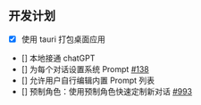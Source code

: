 ## 开发计划
- [x] 使用 tauri 打包桌面应用
- [] 本地接通 chatGPT
- [] 为每个对话设置系统 Prompt [#138](https://github.com/Yidadaa/ChatGPT-Next-Web/issues/138)
- [] 允许用户自行编辑内置 Prompt 列表
- [] 预制角色：使用预制角色快速定制新对话 [#993](https://github.com/Yidadaa/ChatGPT-Next-Web/issues/993)